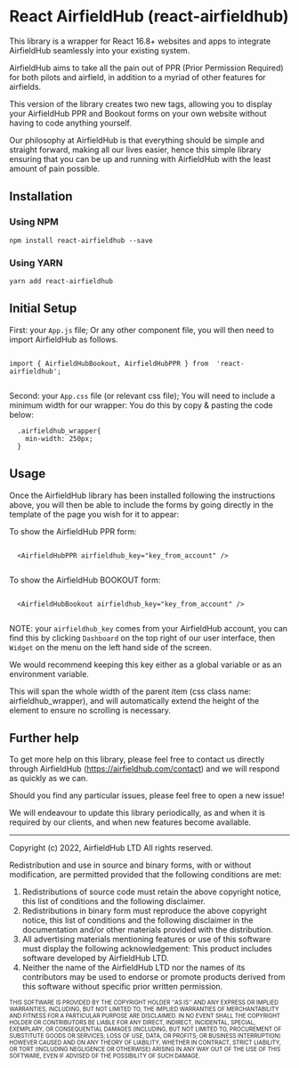 # React AirfieldHub (react-airfieldhub)

This library is a wrapper for React 16.8+ websites and apps to integrate AirfieldHub seamlessly into your existing system.

AirfieldHub aims to take all the pain out of PPR (Prior Permission Required) for both pilots and airfield, in addition to a myriad of other features for airfields.

This version of the library creates two new tags, allowing you to display your AirfieldHub PPR and Bookout forms on your own website without having to code anything yourself.

Our philosophy at AirfieldHub is that everything should be simple and straight forward, making all our lives easier, hence this simple library ensuring that you can be up and running with AirfieldHub with the least amount of pain possible.


## Installation

### Using NPM
`npm install react-airfieldhub --save`

### Using YARN
`yarn add react-airfieldhub`


## Initial Setup

First: your `App.js` file; Or any other component file, you will then need to import AirfieldHub as follows.

```

import { AirfieldHubBookout, AirfieldHubPPR } from  'react-airfieldhub';


```

Second: your `App.css` file (or relevant css file); You will need to include a minimum width for our wrapper: You do this by copy & pasting the code below:

```
  .airfieldhub_wrapper{
    min-width: 250px;
  }

```



## Usage

Once the AirfieldHub library has been installed following the instructions above, you will then be able to include the forms by going directly in the template of the page you wish for it to appear:


To show the AirfieldHub PPR form:

```
        
  <AirfieldHubPPR airfieldhub_key="key_from_account" />


```

To show the AirfieldHub BOOKOUT form:

```
        
  <AirfieldHubBookout airfieldhub_key="key_from_account" />


```

NOTE: your `airfieldhub_key` comes from your AirfieldHub account, you can find this by clicking `Dashboard` on the top right of our user interface, then `Widget` on the menu on the left hand side of the screen.

We would recommend keeping this key either as a global variable or as an environment variable.

This will span the whole width of the parent item (css class name: airfieldhub_wrapper), and will automatically extend the height of the element to ensure no scrolling is necessary.


## Further help

To get more help on this library, please feel free to contact us directly through AirfieldHub (https://airfieldhub.com/contact) and we will respond as quickly as we can. 

Should you find any particular issues, please feel free to open a new issue! 

We will endeavour to update this library periodically, as and when it is required by our clients, and when new features become available.




---
Copyright (c) 2022, AirfieldHub LTD
All rights reserved.

Redistribution and use in source and binary forms, with or without
modification, are permitted provided that the following conditions are met:
1. Redistributions of source code must retain the above copyright
   notice, this list of conditions and the following disclaimer.
2. Redistributions in binary form must reproduce the above copyright
   notice, this list of conditions and the following disclaimer in the
   documentation and/or other materials provided with the distribution.
3. All advertising materials mentioning features or use of this software
   must display the following acknowledgement:
   This product includes software developed by AirfieldHub LTD.
4. Neither the name of the AirfieldHub LTD nor the
   names of its contributors may be used to endorse or promote products
   derived from this software without specific prior written permission.

<font size="1">
THIS SOFTWARE IS PROVIDED BY THE COPYRIGHT HOLDER ''AS IS'' AND ANY
EXPRESS OR IMPLIED WARRANTIES, INCLUDING, BUT NOT LIMITED TO, THE IMPLIED
WARRANTIES OF MERCHANTABILITY AND FITNESS FOR A PARTICULAR PURPOSE ARE
DISCLAIMED. IN NO EVENT SHALL THE COPYRIGHT HOLDER OR CONTRIBUTORS BE LIABLE
FOR ANY DIRECT, INDIRECT, INCIDENTAL, SPECIAL, EXEMPLARY, OR CONSEQUENTIAL 
DAMAGES (INCLUDING, BUT NOT LIMITED TO, PROCUREMENT OF SUBSTITUTE GOODS OR 
SERVICES; LOSS OF USE, DATA, OR PROFITS; OR BUSINESS INTERRUPTION) HOWEVER 
CAUSED AND ON ANY THEORY OF LIABILITY, WHETHER IN CONTRACT, STRICT LIABILITY,
OR TORT (INCLUDING NEGLIGENCE OR OTHERWISE) ARISING IN ANY WAY OUT OF THE 
USE OF THIS SOFTWARE, EVEN IF ADVISED OF THE POSSIBILITY OF SUCH DAMAGE.
</font>

